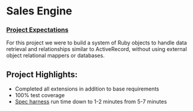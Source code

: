 # Sales Engine

### [Project Expectations](http://tutorials.jumpstartlab.com/projects/sales_engine.html)

For this project we were to build a system of Ruby objects to handle data retrieval and relationships similar to ActiveRecord,
without using external object relational mappers or databases.

## Project Highlights:

* Completed all extensions in addition to base requirements
* 100% test coverage
* [Spec harness](https://github.com/turingschool/sales_engine_spec_harness) run time down to 1-2 minutes from 5-7 minutes

